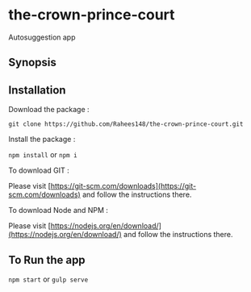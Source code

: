 # the-crown-prince-court
Autosuggestion app
## Synopsis ##

<TODO>

## Installation ##

Download the package :

`git clone https://github.com/Rahees148/the-crown-prince-court.git`

Install the package :

`npm install` or `npm i`


To download GIT :

Please visit [https://git-scm.com/downloads](https://git-scm.com/downloads)
and follow the instructions there.

To download Node and NPM :

Please visit [https://nodejs.org/en/download/](https://nodejs.org/en/download/)
and follow the instructions there.



## To Run the app ##

`npm start` or `gulp serve`
